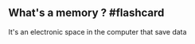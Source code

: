 
## What's a memory ? #flashcard

It's an electronic space in the computer that save data
<!--ID: 1680915668890-->
